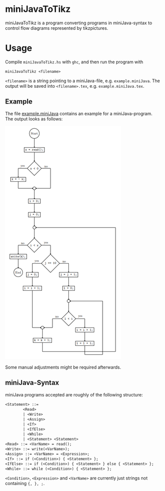 # miniJavaToTikz
miniJavaToTikz is a program converting programs in miniJava-syntax to control flow diagrams represented by tikzpictures.

# Usage
Compile `miniJavaToTikz.hs` with `ghc`, and then run the program with
```
miniJavaToTikz <filename>
```
`<filename>` is a string pointing to a miniJava-file, e.g. `example.miniJava`. The output will be saved into `<filename>.tex`, e.g. `example.miniJava.tex`.

## Example
The file [example.miniJava](example.miniJava) contains an example for a miniJava-program. The output looks as follows:

![Control Flow Diagram generated from the example file](example.png)

Some manual adjustments might be required afterwards.

## miniJava-Syntax
miniJava programs accepted are roughly of the following structure:
```
<Statement> ::=
        <Read>
        | <Write>
        | <Assign>
        | <If>
        | <IfElse>
        | <While>
        | <Statement> <Statement>
<Read> ::= <VarName> = read();
<Write> ::= write(<VarName>);
<Assign> ::= <VarName> = <Expression>;
<If> ::= if (<Condition>) { <Statement> };
<IfElse> ::= if (<Condition>) { <Statement> } else { <Statement> };
<While> ::= while (<Condition>) { <Statement> };
```
`<Condition>`, `<Expression>` and `<VarName>` are currently just strings not containing `{, }, ;`.